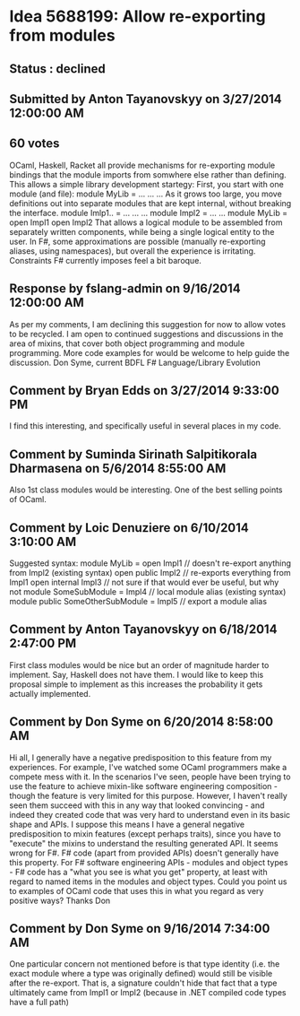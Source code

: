 # Idea 5688199: Allow re-exporting from modules #

## Status : declined

## Submitted by Anton Tayanovskyy on 3/27/2014 12:00:00 AM

## 60 votes

OCaml, Haskell, Racket all provide mechanisms for re-exporting module bindings that the module imports from somwhere else rather than defining. This allows a simple library development startegy:
First, you start with one module (and file):
module MyLib =
...
...
...
As it grows too large, you move definitions out into separate modules that are kept internal, without breaking the interface.
module Imlp1.. =
...
...
...
module Impl2 =
...
...
module MyLib =
open Impl1
open Impl2
That allows a logical module to be assembled from separately written components, while being a single logical entity to the user.
In F#, some approximations are possible (manually re-exporting aliases, using namespaces), but overall the experience is irritating. Constraints F# currently imposes feel a bit baroque.

## Response by fslang-admin on 9/16/2014 12:00:00 AM

As per my comments, I am declining this suggestion for now to allow votes to be recycled.
I am open to continued suggestions and discussions in the area of mixins, that cover both object programming and module programming. More code examples for would be welcome to help guide the discussion.
Don Syme, current BDFL F# Language/Library Evolution


## Comment by Bryan Edds on 3/27/2014 9:33:00 PM

I find this interesting, and specifically useful in several places in my code.

## Comment by Suminda Sirinath Salpitikorala Dharmasena on 5/6/2014 8:55:00 AM

Also 1st class modules would be interesting. One of the best selling points of OCaml.

## Comment by Loic Denuziere on 6/10/2014 3:10:00 AM

Suggested syntax:
module MyLib =
open Impl1 // doesn't re-export anything from Impl2 (existing syntax)
open public Impl2 // re-exports everything from Impl1
open internal Impl3 // not sure if that would ever be useful, but why not
module SomeSubModule = Impl4 // local module alias (existing syntax)
module public SomeOtherSubModule = Impl5 // export a module alias

## Comment by Anton Tayanovskyy on 6/18/2014 2:47:00 PM

First class modules would be nice but an order of magnitude harder to implement. Say, Haskell does not have them. I would like to keep this proposal simple to implement as this increases the probability it gets actually implemented.

## Comment by Don Syme on 6/20/2014 8:58:00 AM

Hi all,
I generally have a negative predisposition to this feature from my experiences. For example, I've watched some OCaml programmers make a compete mess with it. In the scenarios I've seen, people have been trying to use the feature to achieve mixin-like software engineering composition - though the feature is very limited for this purpose. However, I haven't really seen them succeed with this in any way that looked convincing - and indeed they created code that was very hard to understand even in its basic shape and APIs.
I suppose this means I have a general negative predisposition to mixin features (except perhaps traits), since you have to "execute" the mixins to understand the resulting generated API. It seems wrong for F#. F# code (apart from provided APIs) doesn't generally have this property. For F# software engineering APIs - modules and object types - F# code has a "what you see is what you get" property, at least with regard to named items in the modules and object types.
Could you point us to examples of OCaml code that uses this in what you regard as very positive ways?
Thanks
Don

## Comment by Don Syme on 9/16/2014 7:34:00 AM

One particular concern not mentioned before is that type identity (i.e. the exact module where a type was originally defined) would still be visible after the re-export. That is, a signature couldn't hide that fact that a type ultimately came from Impl1 or Impl2 (because in .NET compiled code types have a full path)
